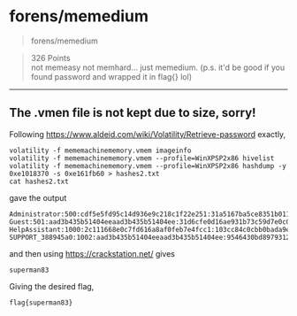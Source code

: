 # forens/memedium

>forens/memedium

>326 Points\
>not memeasy not memhard... just memedium. (p.s. it'd be good if you found password and wrapped it in flag{} lol)

***

## The .vmen file is not kept due to size, sorry!

Following https://www.aldeid.com/wiki/Volatility/Retrieve-password exactly,

```
volatility -f mememachinememory.vmem imageinfo
volatility -f mememachinememory.vmem --profile=WinXPSP2x86 hivelist
volatility -f mememachinememory.vmem --profile=WinXPSP2x86 hashdump -y 0xe1018370 -s 0xe161fb60 > hashes2.txt
cat hashes2.txt
```
gave the output
```
Administrator:500:cdf5e5fd95c14d936e9c218c1f22e251:31a5167ba5ce8351b0110a9d13636cd9:::
Guest:501:aad3b435b51404eeaad3b435b51404ee:31d6cfe0d16ae931b73c59d7e0c089c0:::
HelpAssistant:1000:2c111668e0c7fd616a8af0feb7e4fcc1:103cc84c0cbb0bada9eea387d6df8207:::
SUPPORT_388945a0:1002:aad3b435b51404eeaad3b435b51404ee:9546430bd8979312c16cb95d28bfc853:::
```

and then using https://crackstation.net/ gives
```
superman83
```

Giving the desired flag,

```
flag{superman83}
```

